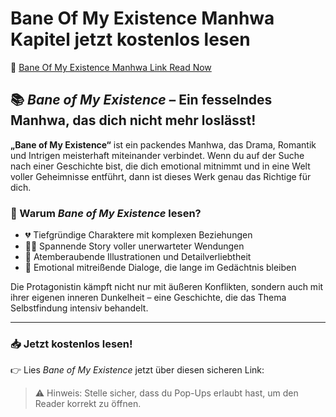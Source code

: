 # Bane Of My Existence Manhwa Kapitel jetzt kostenlos lesen

🔗 [Bane Of My Existence Manhwa Link Read Now](https://t.acrsmartcam.com/371513/4152?bo=2779,2778,2777,2776,2775&popUnder=true&aff_sub5=SF_006OG000004lmDN)

## 📚 *Bane of My Existence* – Ein fesselndes Manhwa, das dich nicht mehr loslässt!

**„Bane of My Existence“** ist ein packendes Manhwa, das Drama, Romantik und Intrigen meisterhaft miteinander verbindet. Wenn du auf der Suche nach einer Geschichte bist, die dich emotional mitnimmt und in eine Welt voller Geheimnisse entführt, dann ist dieses Werk genau das Richtige für dich.

### 🌟 Warum *Bane of My Existence* lesen?

- 💔 Tiefgründige Charaktere mit komplexen Beziehungen  
- 🕵️‍♀️ Spannende Story voller unerwarteter Wendungen  
- 🎨 Atemberaubende Illustrationen und Detailverliebtheit  
- 💬 Emotional mitreißende Dialoge, die lange im Gedächtnis bleiben

Die Protagonistin kämpft nicht nur mit äußeren Konflikten, sondern auch mit ihrer eigenen inneren Dunkelheit – eine Geschichte, die das Thema Selbstfindung intensiv behandelt.

---

### 📥 Jetzt kostenlos lesen!

👉 Lies *Bane of My Existence* jetzt über diesen sicheren Link:  

> ⚠️ Hinweis: Stelle sicher, dass du Pop-Ups erlaubt hast, um den Reader korrekt zu öffnen.
